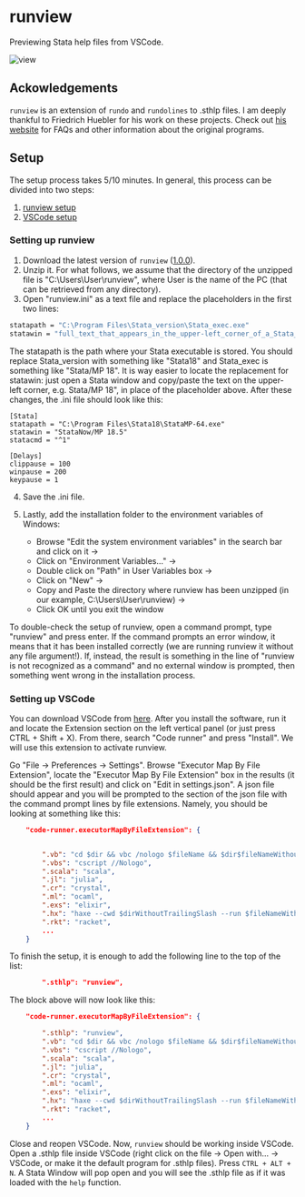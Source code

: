 # runview
Previewing Stata help files from VSCode.

![view](https://github.com/DiegoCiccia/runview/assets/71022390/50d7da9e-5128-4cf8-ac24-fa88aa30bb72)

## Ackowledgements

`runview` is an extension of `rundo` and `rundolines` to .sthlp files.
I am deeply thankful to Friedrich Huebler for his work on these projects. 
Check out [his website](https://huebler.blogspot.com/2008/04/stata.html) for FAQs and other information about the original programs. 

## Setup 

The setup process takes 5/10 minutes. In general, this process can be divided into two steps:
1. [runview setup](#setting-up-runview)
2. [VSCode setup](#setting-up-vscode)

### Setting up runview

1. Download the latest version of `runview` ([1.0.0](https://github.com/DiegoCiccia/runview/raw/main/dist/runview_1.0.0.zip)).
2. Unzip it. For what follows, we assume that the directory of the unzipped file is "C:\Users\User\runview", where User is the name of the PC (that can be retrieved from any directory).
3. Open "runview.ini" as a text file and replace the placeholders in the first two lines:

```stata
statapath = "C:\Program Files\Stata_version\Stata_exec.exe"
statawin = "full_text_that_appears_in_the_upper-left_corner_of_a_Stata_window"
```
The statapath is the path where your Stata executable is stored. You should replace Stata_version with something like "Stata18" and Stata_exec is something like "Stata/MP 18". It is way easier to locate the replacement for statawin: just open a Stata window and copy/paste the text on the upper-left corner, e.g. Stata/MP 18", in place of the placeholder above. After these changes, the .ini file should look like this:

```
[Stata]
statapath = "C:\Program Files\Stata18\StataMP-64.exe"
statawin = "StataNow/MP 18.5"
statacmd = "^1"

[Delays]
clippause = 100
winpause = 200
keypause = 1
```

4. Save the .ini file. 

5. Lastly, add the installation folder to the environment variables of Windows:
    + Browse "Edit the system environment variables" in the search bar and click on it -> 
    + Click on "Environment Variables..." -> 
    + Double click on "Path" in User Variables box -> 
    + Click on "New" -> 
    + Copy and Paste the directory where runview has been unzipped (in our example, C:\Users\User\runview) ->
    + Click OK until you exit the window

To double-check the setup of runview, open a command prompt, type "runview" and press enter. If the command prompts an error window, it means that it has been installed correctly (we are running runview it without any file argument!). If, instead, the result is something in the line of "runview is not recognized as a command" and no external window is prompted, then something went wrong in the installation process.

### Setting up VSCode

You can download VSCode from [here](https://code.visualstudio.com/). After you install the software, run it and locate the Extension section on the left vertical panel (or just press CTRL + Shift + X). From there, search "Code runner" and press "Install". We will use this extension to activate runview.

Go "File -> Preferences -> Settings". Browse "Executor Map By File Extension", locate the "Executor Map By File Extension" box in the results (it should be the first result) and click on "Edit in settings.json". A json file should appear and you will be prompted to the section of the json file with the command prompt lines by file extensions. Namely, you should be looking at something like this:
```json
    "code-runner.executorMapByFileExtension": {


        ".vb": "cd $dir && vbc /nologo $fileName && $dir$fileNameWithoutExt",
        ".vbs": "cscript //Nologo",
        ".scala": "scala",
        ".jl": "julia",
        ".cr": "crystal",
        ".ml": "ocaml",
        ".exs": "elixir",
        ".hx": "haxe --cwd $dirWithoutTrailingSlash --run $fileNameWithoutExt",
        ".rkt": "racket",
        ...
    }
```
To finish the setup, it is enough to add the following line to the top of the list:
```json
        ".sthlp": "runview",
```
The block above will now look like this:
```json
    "code-runner.executorMapByFileExtension": {

        ".sthlp": "runview",
        ".vb": "cd $dir && vbc /nologo $fileName && $dir$fileNameWithoutExt",
        ".vbs": "cscript //Nologo",
        ".scala": "scala",
        ".jl": "julia",
        ".cr": "crystal",
        ".ml": "ocaml",
        ".exs": "elixir",
        ".hx": "haxe --cwd $dirWithoutTrailingSlash --run $fileNameWithoutExt",
        ".rkt": "racket",
        ...
    }
```

Close and reopen VSCode. Now, `runview` should be working inside VSCode. 
Open a .sthlp file inside VSCode (right click on the file -> Open with... -> VSCode, or make it the default program for .sthlp files).
Press `CTRL + ALT + N`. A Stata Window will pop open and you will see the .sthlp file as if it was loaded with the `help` function.

